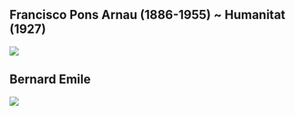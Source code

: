 ## Francisco Pons Arnau (1886-1955) ~  Humanitat (1927)
<img src="https://64.media.tumblr.com/0132ace9f1e9532927daf97bf400319e/4b2918d79f9b45b3-b1/s2048x3072/d8c8f3d72620bc375081fe9565bc27a2d0b0d1f5.jpg">


## Bernard Emile
<img src="https://64.media.tumblr.com/cfb0fe5ee80e1d6a78bd31a8e875b56f/2e2c1376f418fef1-c4/s1280x1920/79d6c2b63eb47e92e45e970288a90366fdef1cc1.jpg">



